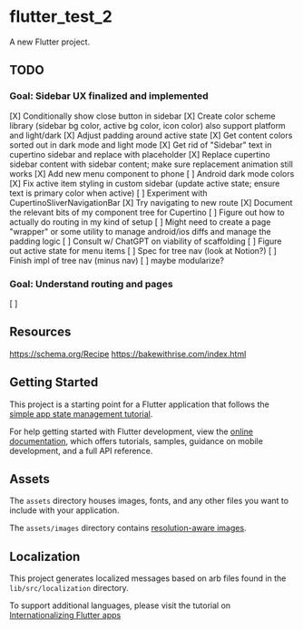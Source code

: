 # flutter_test_2

A new Flutter project.

## TODO
### Goal: Sidebar UX finalized and implemented
[X] Conditionally show close button in sidebar
[X] Create color scheme library (sidebar bg color, active bg color, icon color) also support platform and light/dark
[X] Adjust padding around active state
[X] Get content colors sorted out in dark mode and light mode
[X] Get rid of "Sidebar" text in cupertino sidebar and replace with placeholder
[X] Replace cupertino sidebar content with sidebar content; make sure replacement animation still works
[X] Add new menu component to phone
[ ] Android dark mode colors
[X] Fix active item styling in custom sidebar (update active state; ensure text is primary color when active)
[ ] Experiment with CupertinoSliverNavigationBar
  [X] Try navigating to new route
  [X] Document the relevant bits of my component tree for Cupertino
  [ ] Figure out how to actually do routing in my kind of setup
  [ ] Might need to create a page "wrapper" or some utility to manage android/ios diffs and manage the padding logic
[ ] Consult w/ ChatGPT on viability of scaffolding
[ ] Figure out active state for menu items
[ ] Spec for tree nav (look at Notion?)
[ ] Finish impl of tree nav (minus nav)
[ ] maybe modularize?

### Goal: Understand routing and pages
[ ] 

## Resources
https://schema.org/Recipe
https://bakewithrise.com/index.html

## Getting Started

This project is a starting point for a Flutter application that follows the
[simple app state management
tutorial](https://flutter.dev/docs/development/data-and-backend/state-mgmt/simple).

For help getting started with Flutter development, view the
[online documentation](https://flutter.dev/docs), which offers tutorials,
samples, guidance on mobile development, and a full API reference.

## Assets

The `assets` directory houses images, fonts, and any other files you want to
include with your application.

The `assets/images` directory contains [resolution-aware
images](https://flutter.dev/docs/development/ui/assets-and-images#resolution-aware).

## Localization

This project generates localized messages based on arb files found in
the `lib/src/localization` directory.

To support additional languages, please visit the tutorial on
[Internationalizing Flutter
apps](https://flutter.dev/docs/development/accessibility-and-localization/internationalization)
